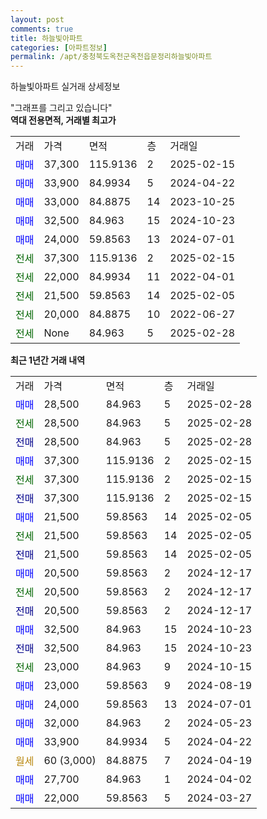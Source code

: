 ```yaml
---
layout: post
comments: true
title: 하늘빛아파트
categories: [아파트정보]
permalink: /apt/충청북도옥천군옥천읍문정리하늘빛아파트
---
```


하늘빛아파트 실거래 상세정보

<script type="text/javascript">
  google.charts.load('current', {'packages':['line', 'corechart']});
  google.charts.setOnLoadCallback(drawChart);

  function drawChart() {
    var data = new google.visualization.DataTable();
    data.addColumn('date', '거래일');
    data.addColumn('number', "매매");
    data.addColumn('number', "전세");
    data.addColumn('number', "전매");

    data.addRows([[new Date(Date.parse("2025-02-28")), 28500, null, null], [new Date(Date.parse("2025-02-28")), null, 28500, null], [new Date(Date.parse("2025-02-28")), null, null, 28500], [new Date(Date.parse("2025-02-15")), 37300, null, null], [new Date(Date.parse("2025-02-15")), null, 37300, null], [new Date(Date.parse("2025-02-15")), null, null, 37300], [new Date(Date.parse("2025-02-05")), 21500, null, null], [new Date(Date.parse("2025-02-05")), null, 21500, null], [new Date(Date.parse("2025-02-05")), null, null, 21500], [new Date(Date.parse("2024-12-17")), 20500, null, null], [new Date(Date.parse("2024-12-17")), null, 20500, null], [new Date(Date.parse("2024-12-17")), null, null, 20500], [new Date(Date.parse("2024-10-23")), 32500, null, null], [new Date(Date.parse("2024-10-23")), null, null, 32500], [new Date(Date.parse("2024-10-15")), null, 23000, null], [new Date(Date.parse("2024-08-19")), 23000, null, null], [new Date(Date.parse("2024-07-01")), 24000, null, null], [new Date(Date.parse("2024-05-23")), 32000, null, null], [new Date(Date.parse("2024-04-22")), 33900, null, null], [new Date(Date.parse("2024-04-19")), null, null, null], [new Date(Date.parse("2024-04-02")), 27700, null, null], [new Date(Date.parse("2024-03-27")), 22000, null, null]]);

    var options = {
      hAxis: {
        format: 'yyyy/MM/dd'
      },    
      lineWidth: 0,
      pointsVisible: true,    
      title: '최근 1년간 유형별 실거래가 분포',
      legend: { position: 'bottom' }
    };

    var formatter = new google.visualization.NumberFormat({pattern:'###,###'} );
    formatter.format(data, 1);
    formatter.format(data, 2);
    
    setTimeout(function() {
        var chart = new google.visualization.LineChart(document.getElementById('columnchart_material'));
        chart.draw(data, (options));
        document.getElementById('loading').style.display = 'none';
    }, 200);
  }
</script>


<div id="loading" style="z-index:20; display: block; margin-left: 0px">"그래프를 그리고 있습니다"</div>
<div id="columnchart_material" style="width: 95%; margin-left: 0px; display: block"></div>
<!-- contents start -->
<b>역대 전용면적, 거래별 최고가</b>
<table class="sortable">
    <tr>
      <td>거래</td>
      <td>가격</td>
      <td>면적</td>
      <td>층</td>
      <td>거래일</td>
    </tr>
        <tr>
          <td><a style="color: blue">매매</a></td>
          <td>37,300</td>
          <td>115.9136</td>
          <td>2</td>
          <td>2025-02-15</td>
        </tr>            <tr>
          <td><a style="color: blue">매매</a></td>
          <td>33,900</td>
          <td>84.9934</td>
          <td>5</td>
          <td>2024-04-22</td>
        </tr>            <tr>
          <td><a style="color: blue">매매</a></td>
          <td>33,000</td>
          <td>84.8875</td>
          <td>14</td>
          <td>2023-10-25</td>
        </tr>            <tr>
          <td><a style="color: blue">매매</a></td>
          <td>32,500</td>
          <td>84.963</td>
          <td>15</td>
          <td>2024-10-23</td>
        </tr>            <tr>
          <td><a style="color: blue">매매</a></td>
          <td>24,000</td>
          <td>59.8563</td>
          <td>13</td>
          <td>2024-07-01</td>
        </tr>        
        <tr>
              <td><a style="color: darkgreen">전세</a></td>
              <td>37,300</td>
              <td>115.9136</td>
              <td>2</td>
              <td>2025-02-15</td>
            </tr>            <tr>
              <td><a style="color: darkgreen">전세</a></td>
              <td>22,000</td>
              <td>84.9934</td>
              <td>11</td>
              <td>2022-04-01</td>
            </tr>            <tr>
              <td><a style="color: darkgreen">전세</a></td>
              <td>21,500</td>
              <td>59.8563</td>
              <td>14</td>
              <td>2025-02-05</td>
            </tr>            <tr>
              <td><a style="color: darkgreen">전세</a></td>
              <td>20,000</td>
              <td>84.8875</td>
              <td>10</td>
              <td>2022-06-27</td>
            </tr>            <tr>
              <td><a style="color: darkgreen">전세</a></td>
              <td>None</td>
              <td>84.963</td>
              <td>5</td>
              <td>2025-02-28</td>
            </tr>        
    
</table>

<b>최근 1년간 거래 내역</b>

<table class="sortable">
    <tr>
      <td>거래</td>
      <td>가격</td>
      <td>면적</td>
      <td>층</td>
      <td>거래일</td>
    </tr>
    <tr>
      <td><a style="color: blue">매매</a></td>
      <td>28,500</td>
      <td>84.963</td>
      <td>5</td>
      <td>2025-02-28</td>
    </tr>          <tr>
      <td><a style="color: darkgreen">전세</a></td>
      <td>28,500</td>
      <td>84.963</td>
      <td>5</td>
      <td>2025-02-28</td>
    </tr>          <tr>
      <td><a style="color: darkblue">전매</a></td>
      <td>28,500</td>
      <td>84.963</td>
      <td>5</td>
      <td>2025-02-28</td>
    </tr>          <tr>
      <td><a style="color: blue">매매</a></td>
      <td>37,300</td>
      <td>115.9136</td>
      <td>2</td>
      <td>2025-02-15</td>
    </tr>          <tr>
      <td><a style="color: darkgreen">전세</a></td>
      <td>37,300</td>
      <td>115.9136</td>
      <td>2</td>
      <td>2025-02-15</td>
    </tr>          <tr>
      <td><a style="color: darkblue">전매</a></td>
      <td>37,300</td>
      <td>115.9136</td>
      <td>2</td>
      <td>2025-02-15</td>
    </tr>          <tr>
      <td><a style="color: blue">매매</a></td>
      <td>21,500</td>
      <td>59.8563</td>
      <td>14</td>
      <td>2025-02-05</td>
    </tr>          <tr>
      <td><a style="color: darkgreen">전세</a></td>
      <td>21,500</td>
      <td>59.8563</td>
      <td>14</td>
      <td>2025-02-05</td>
    </tr>          <tr>
      <td><a style="color: darkblue">전매</a></td>
      <td>21,500</td>
      <td>59.8563</td>
      <td>14</td>
      <td>2025-02-05</td>
    </tr>          <tr>
      <td><a style="color: blue">매매</a></td>
      <td>20,500</td>
      <td>59.8563</td>
      <td>2</td>
      <td>2024-12-17</td>
    </tr>          <tr>
      <td><a style="color: darkgreen">전세</a></td>
      <td>20,500</td>
      <td>59.8563</td>
      <td>2</td>
      <td>2024-12-17</td>
    </tr>          <tr>
      <td><a style="color: darkblue">전매</a></td>
      <td>20,500</td>
      <td>59.8563</td>
      <td>2</td>
      <td>2024-12-17</td>
    </tr>          <tr>
      <td><a style="color: blue">매매</a></td>
      <td>32,500</td>
      <td>84.963</td>
      <td>15</td>
      <td>2024-10-23</td>
    </tr>          <tr>
      <td><a style="color: darkblue">전매</a></td>
      <td>32,500</td>
      <td>84.963</td>
      <td>15</td>
      <td>2024-10-23</td>
    </tr>          <tr>
      <td><a style="color: darkgreen">전세</a></td>
      <td>23,000</td>
      <td>84.963</td>
      <td>9</td>
      <td>2024-10-15</td>
    </tr>          <tr>
      <td><a style="color: blue">매매</a></td>
      <td>23,000</td>
      <td>59.8563</td>
      <td>9</td>
      <td>2024-08-19</td>
    </tr>          <tr>
      <td><a style="color: blue">매매</a></td>
      <td>24,000</td>
      <td>59.8563</td>
      <td>13</td>
      <td>2024-07-01</td>
    </tr>          <tr>
      <td><a style="color: blue">매매</a></td>
      <td>32,000</td>
      <td>84.963</td>
      <td>2</td>
      <td>2024-05-23</td>
    </tr>          <tr>
      <td><a style="color: blue">매매</a></td>
      <td>33,900</td>
      <td>84.9934</td>
      <td>5</td>
      <td>2024-04-22</td>
    </tr>          <tr>
      <td><a style="color: darkgoldenrod">월세</a></td>
      <td>60 (3,000)</td>
      <td>84.8875</td>
      <td>7</td>
      <td>2024-04-19</td>
    </tr>          <tr>
      <td><a style="color: blue">매매</a></td>
      <td>27,700</td>
      <td>84.963</td>
      <td>1</td>
      <td>2024-04-02</td>
    </tr>          <tr>
      <td><a style="color: blue">매매</a></td>
      <td>22,000</td>
      <td>59.8563</td>
      <td>5</td>
      <td>2024-03-27</td>
    </tr>      </table>
<!-- contents end -->    

